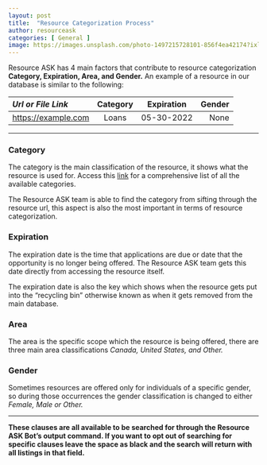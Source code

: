 ```yaml
---
layout: post
title:  "Resource Categorization Process"
author: resourceask
categories: [ General ]
image: https://images.unsplash.com/photo-1497215728101-856f4ea42174?ixlib=rb-1.2.1&ixid=MnwxMjA3fDF8MHxwaG90by1wYWdlfHx8fGVufDB8fHx8&auto=format&fit=crop&w=1170&q=80
---
```


Resource ASK has 4 main factors that contribute to resource categorization **Category, Expiration, Area, and Gender.** An example of a resource in our database is similar to the following:

| *Url or File Link*            |       Category        |      Expiration       |       Gender        |
|:------------------------------|:---------------------:|:---------------------:|--------------------:|
| https://example.com           |        Loans          |      05-30-2022       |       None          |


---

### Category

The category is the main classification of the resource, it shows what the resource is used for. Access this [link](https://serewaya.github.io/resource-ask/avaliable-categories/) for a comprehensive list of all the available categories.

The Resource ASK team is able to find the category from sifting through the resource url, this aspect is also the most important in terms of resource categorization.

### Expiration

The expiration date is the time that applications are due or date that the opportunity is no longer being offered. The Resource ASK team gets this date directly from accessing the resource itself.

The expiration date is also the key which shows when the resource gets put into the “recycling bin” otherwise known as when it gets removed from the main database.

### Area

The area is the specific scope which the resource is being offered, there are three main area classifications _Canada, United States, and Other._

### Gender

Sometimes resources are offered only for individuals of a specific gender, so during those occurrences the gender classification is changed to either _Female, Male or Other._

---

**These clauses are all available to be searched for through the Resource ASK Bot’s output command. If you want to opt out of searching for specific clauses leave the space as black and the search will return with all listings in that field.**
